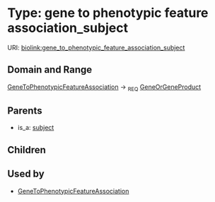 
# Type: gene to phenotypic feature association_subject




URI: [biolink:gene_to_phenotypic_feature_association_subject](https://w3id.org/biolink/vocab/gene_to_phenotypic_feature_association_subject)


## Domain and Range

[GeneToPhenotypicFeatureAssociation](GeneToPhenotypicFeatureAssociation.md) ->  <sub>REQ</sub> [GeneOrGeneProduct](GeneOrGeneProduct.md)

## Parents

 *  is_a: [subject](subject.md)

## Children


## Used by

 * [GeneToPhenotypicFeatureAssociation](GeneToPhenotypicFeatureAssociation.md)
